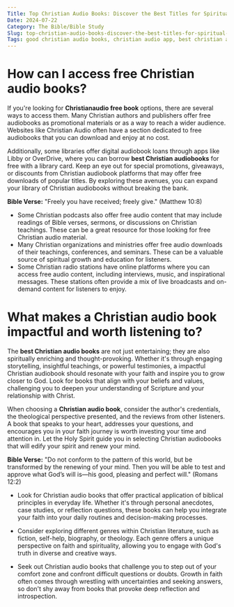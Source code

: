 ```yaml
---
Title: Top Christian Audio Books: Discover the Best Titles for Spiritual Growth and Inspiration
Date: 2024-07-22
Category: The Bible/Bible Study
Slug: top-christian-audio-books-discover-the-best-titles-for-spiritual-growth-and-inspiration
Tags: good christian audio books, christian audio app, best christian audio books, christianaudio free book, best christian books on tape, best christian audiobooks, the bible, bible study
---
```

# How can I access free Christian audio books?

If you're looking for **Christianaudio free book** options, there are several ways to access them. Many Christian authors and publishers offer free audiobooks as promotional materials or as a way to reach a wider audience. Websites like Christian Audio often have a section dedicated to free audiobooks that you can download and enjoy at no cost.

Additionally, some libraries offer digital audiobook loans through apps like Libby or OverDrive, where you can borrow **best Christian audiobooks** for free with a library card. Keep an eye out for special promotions, giveaways, or discounts from Christian audiobook platforms that may offer free downloads of popular titles. By exploring these avenues, you can expand your library of Christian audiobooks without breaking the bank.

**Bible Verse:** "Freely you have received; freely give." (Matthew 10:8)

- Some Christian podcasts also offer free audio content that may include readings of Bible verses, sermons, or discussions on Christian teachings. These can be a great resource for those looking for free Christian audio material.
- Many Christian organizations and ministries offer free audio downloads of their teachings, conferences, and seminars. These can be a valuable source of spiritual growth and education for listeners.
- Some Christian radio stations have online platforms where you can access free audio content, including interviews, music, and inspirational messages. These stations often provide a mix of live broadcasts and on-demand content for listeners to enjoy.


# What makes a Christian audio book impactful and worth listening to?

The **best Christian audio books** are not just entertaining; they are also spiritually enriching and thought-provoking. Whether it's through engaging storytelling, insightful teachings, or powerful testimonies, a impactful Christian audiobook should resonate with your faith and inspire you to grow closer to God. Look for books that align with your beliefs and values, challenging you to deepen your understanding of Scripture and your relationship with Christ.

When choosing a **Christian audio book**, consider the author's credentials, the theological perspective presented, and the reviews from other listeners. A book that speaks to your heart, addresses your questions, and encourages you in your faith journey is worth investing your time and attention in. Let the Holy Spirit guide you in selecting Christian audiobooks that will edify your spirit and renew your mind.

**Bible Verse:** "Do not conform to the pattern of this world, but be transformed by the renewing of your mind. Then you will be able to test and approve what God’s will is—his good, pleasing and perfect will." (Romans 12:2)

- Look for Christian audio books that offer practical application of biblical principles in everyday life. Whether it's through personal anecdotes, case studies, or reflection questions, these books can help you integrate your faith into your daily routines and decision-making processes.
  
- Consider exploring different genres within Christian literature, such as fiction, self-help, biography, or theology. Each genre offers a unique perspective on faith and spirituality, allowing you to engage with God's truth in diverse and creative ways.
  
- Seek out Christian audio books that challenge you to step out of your comfort zone and confront difficult questions or doubts. Growth in faith often comes through wrestling with uncertainties and seeking answers, so don't shy away from books that provoke deep reflection and introspection.
